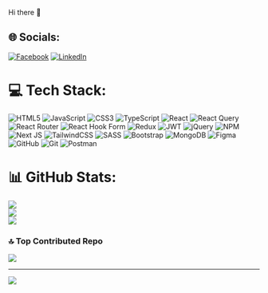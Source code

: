 Hi there 👋

## 🌐 Socials:
[![Facebook](https://img.shields.io/badge/Facebook-%231877F2.svg?logo=Facebook&logoColor=white)](https://facebook.com/https://www.facebook.com/el3meedgrp) [![LinkedIn](https://img.shields.io/badge/LinkedIn-%230077B5.svg?logo=linkedin&logoColor=white)](https://linkedin.com/in/https://www.linkedin.com/in/ahmed-roshdy-572181213/) 

# 💻 Tech Stack:
![HTML5](https://img.shields.io/badge/html5-%23E34F26.svg?style=for-the-badge&logo=html5&logoColor=white) ![JavaScript](https://img.shields.io/badge/javascript-%23323330.svg?style=for-the-badge&logo=javascript&logoColor=%23F7DF1E) ![CSS3](https://img.shields.io/badge/css3-%231572B6.svg?style=for-the-badge&logo=css3&logoColor=white) ![TypeScript](https://img.shields.io/badge/typescript-%23007ACC.svg?style=for-the-badge&logo=typescript&logoColor=white) ![React](https://img.shields.io/badge/react-%2320232a.svg?style=for-the-badge&logo=react&logoColor=%2361DAFB) ![React Query](https://img.shields.io/badge/-React%20Query-FF4154?style=for-the-badge&logo=react%20query&logoColor=white) ![React Router](https://img.shields.io/badge/React_Router-CA4245?style=for-the-badge&logo=react-router&logoColor=white) ![React Hook Form](https://img.shields.io/badge/React%20Hook%20Form-%23EC5990.svg?style=for-the-badge&logo=reacthookform&logoColor=white) ![Redux](https://img.shields.io/badge/redux-%23593d88.svg?style=for-the-badge&logo=redux&logoColor=white) ![JWT](https://img.shields.io/badge/JWT-black?style=for-the-badge&logo=JSON%20web%20tokens) ![jQuery](https://img.shields.io/badge/jquery-%230769AD.svg?style=for-the-badge&logo=jquery&logoColor=white) ![NPM](https://img.shields.io/badge/NPM-%23CB3837.svg?style=for-the-badge&logo=npm&logoColor=white) ![Next JS](https://img.shields.io/badge/Next-black?style=for-the-badge&logo=next.js&logoColor=white) ![TailwindCSS](https://img.shields.io/badge/tailwindcss-%2338B2AC.svg?style=for-the-badge&logo=tailwind-css&logoColor=white) ![SASS](https://img.shields.io/badge/SASS-hotpink.svg?style=for-the-badge&logo=SASS&logoColor=white) ![Bootstrap](https://img.shields.io/badge/bootstrap-%238511FA.svg?style=for-the-badge&logo=bootstrap&logoColor=white) ![MongoDB](https://img.shields.io/badge/MongoDB-%234ea94b.svg?style=for-the-badge&logo=mongodb&logoColor=white) ![Figma](https://img.shields.io/badge/figma-%23F24E1E.svg?style=for-the-badge&logo=figma&logoColor=white) ![GitHub](https://img.shields.io/badge/github-%23121011.svg?style=for-the-badge&logo=github&logoColor=white) ![Git](https://img.shields.io/badge/git-%23F05033.svg?style=for-the-badge&logo=git&logoColor=white) ![Postman](https://img.shields.io/badge/Postman-FF6C37?style=for-the-badge&logo=postman&logoColor=white)
# 📊 GitHub Stats:
![](https://github-readme-stats.vercel.app/api?username=roshdyjr&theme=dark&hide_border=false&include_all_commits=true&count_private=false)<br/>
![](https://github-readme-streak-stats.herokuapp.com/?user=roshdyjr&theme=dark&hide_border=false)<br/>
![](https://github-readme-stats.vercel.app/api/top-langs/?username=roshdyjr&theme=dark&hide_border=false&include_all_commits=true&count_private=false&layout=compact)

### 🔝 Top Contributed Repo
![](https://github-contributor-stats.vercel.app/api?username=roshdyjr&limit=5&theme=dark&combine_all_yearly_contributions=true)

---
[![](https://visitcount.itsvg.in/api?id=roshdyjr&icon=0&color=0)](https://visitcount.itsvg.in)

